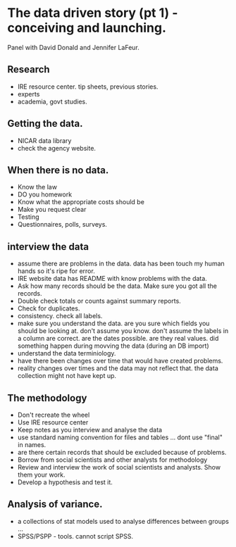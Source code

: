 # The data driven story (pt 1) - conceiving and launching.

Panel with David Donald and Jennifer LaFeur.

## Research
* IRE resource center. tip sheets, previous stories.
* experts
* academia, govt studies.

## Getting the data.
* NICAR data library
* check the agency website.

## When there is no data.
* Know the law
* DO you homework
* Know what the appropriate costs should be
* Make you request clear
* Testing
* Questionnaires, polls, surveys.

## interview the data
* assume there are problems in the data. data has been touch my human hands so it's ripe for error.
* IRE website data has README with know problems with the data.
* Ask how many records should be the data. Make sure you got all the records.
* Double check totals or counts against summary reports.
* Check for duplicates.
* consistency. check all labels.
* make sure you understand the data. are you sure which fields you should be looking at. don't assume you know. don't assume the labels in a column are correct. are the dates possible. are they real values. did something happen during movving the data (during an DB import)
* understand the data terminiology.
* have there been changes over time that would have created problems.
* reality changes over times and the data may not reflect that. the data collection might not have kept up.

## The methodology

* Don't recreate the wheel
* Use IRE resource center
* Keep notes as you interview and analyse the data
* use standard naming convention for files and tables ... dont use "final" in names.
* are there certain records that should be excluded because of problems.
* Borrow from social scientists and other analysts for methodology
* Review and interview the work of social scientists and analysts. Show them your work.
* Develop a hypothesis and test it.

## Analysis of variance.

* a collections of stat models used to analyse differences between groups ...
* SPSS/PSPP - tools. cannot script SPSS.

